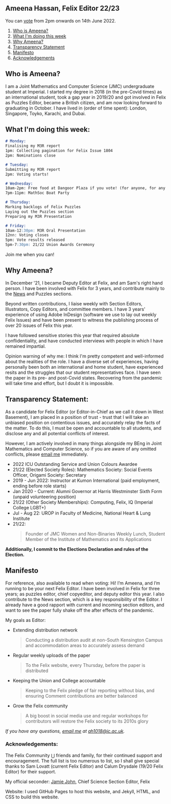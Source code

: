 ## Ameena Hassan, Felix Editor 22/23

You can [vote](https://vote.union.ic.ac.uk/elections.php) from 2pm onwards on 14th June 2022.

1. [Who is Ameena?](#aboutMe)
2. [What I'm doing this week](#thisWeek)
3. [Why Ameena?](#competent)
4. [Transparency Statement](#transparency)
5. [Manifesto](#manifesto)
6. [Acknowledgements](#acknow)

## Who is Ameena? <a name="aboutMe"></a>
I am a Joint Mathematics and Computer Science (JMC) undergraduate student at Imperial. I started my degree in 2018 (in the pre-Covid times) as an international student, took a gap year in 2019/20 and got involved in Felix as Puzzles Editor, became a British citizen, and am now looking forward to graduating in October. I have lived in (order of time spent): London, Singapore, Toyko, Karachi, and Dubai. 

## What I'm doing this week: <a name="thisWeek"></a>

```markdown
# Monday:
Finalising my M3R report
1pm: Collecting pagination for Felix Issue 1804
2pm: Nominations close

# Tuesday:
Submitting my M3R report
2pm: Voting starts!

# Wednesday:
10am-2pm: Free food at Dangoor Plaza if you vote! (for anyone, for any position)
7pm-11pm: MathSoc Boat Party 

# Thursday:
Marking backlogs of Felix Puzzles 
Laying out the Puzzles section
Preparing my M3R Presentation

# Friday:
10am-12:30pm: M3R Oral Presentation
12nn: Voting closes
5pm: Vote results released
5pm-7:30pm: 21/22 Union Awards Ceremony
```
Join me when you can!

## Why Ameena? <a name="competent"></a>
In December '21, I became Deputy Editor at Felix, and am Sam's right hand person. I have been involved with Felix for 3 years, and contribute mainly to the [News](https://felixonline.co.uk/issue/1792/news/strike-action-continues-for-ucu-members) and Puzzles sections. 

Beyond written contributions, I liaise weekly with Section Editors, Illustrators, Copy Editors, and committee members. I have 3 years' experience of using Adobe InDesign (software we use to lay out weekly Felix Issues) and have been present to witness the publishing process of over 20 issues of Felix this year. 

I have followed sensitive stories this year that required absolute conflidentiality, and have conducted interviews with people in which I have remained impartial. 

Opinion warning of why me: I think I'm pretty competent and well-informed about the realities of the role. I have a diverse set of experiences, having personally been both an international and home student, have experienced resits and the struggles that our student representatives face. I have seen the paper in its pre- and post-Covid states. Recovering from the pandemic will take time and effort, but I doubt it is impossible.

## Transparency Statement: <a name="transparency"></a>
As a candidate for Felix Editor (or Editor-in-Chief as we call it down in West Basement), I am placed in a position of trust - trust that I will take an unbiased position on contentious issues, and accurately relay the facts of the matter. To do this, I must be open and accountable to all students, and disclose any and all potential conflicts of interest.

However, I am actively involved in many things alongside my BEng in Joint Mathematics and Computer Science, so if you are aware of any omitted conflicts, please [email me](mailto:ameena.hassan18@imperial.ac.uk?subject=[Summer%20Elections%2027+22]%20You%20missed%20a%20conflict%20of%20interest%21) immediately.

- 2022 ICU Outstanding Service and Union Colours Awardee
- 21/22 (Elected Society Roles): Mathematics Society: Social Events Officer, Origami Society: Secretary
- 2019 - Jun 2022: Instructor at Kumon International (paid employment, ending before role starts)
- Jan 2020 - Current: Alumni Governor at Harris Westminster Sixth Form (unpaid volunteering position)
- 21/22 (Other Society Memberships): Computing, Felix, IQ (Imperial College LGBT+)
- Jul - Aug 22: UROP in Faculty of Medicine, National Heart & Lung Institute
- 21/22: 
  >  Founder of JMC Women and Non-Binaries Weekly Lunch, 
  >  Student Member of the Institute of Mathematics and its Applications

**Additionally, I commit to the Elections Declaration and rules of the Election.**

## Manifesto <a name="manifesto"></a>
For reference, also available to read when voting:
Hi! I’m Ameena, and I’m running to be your next Felix Editor. I have been involved in Felix for three years; as puzzles editor, chief copyeditor, and deputy editor this year. I also contribute to the News section, which is a key responsibility of the Editor. I already have a good rapport with current and incoming section editors, and want to see the paper fully shake off the after effects of the pandemic.

My goals as Editor:
- Extending distribution network
    > Conducting a distribution audit at non-South Kensington Campus and accommodation areas to accurately assess demand
- Regular weekly uploads of the paper
    > To the Felix website, every Thursday, before the paper is distributed
- Keeping the Union and College accountable
    > Keeping to the Felix pledge of fair reporting without bias, and ensuring Comment contributions are better balanced
- Grow the Felix community
    > A big boost in social media use and regular workshops for contributors will restore the Felix society to its 2010s glory

*If you have any questions, [email me](mailto:ameena.hassan18@imperial.ac.uk?subject=[Summer%20Elections%2027+22]%20Will%20you%20be%20a%20good%20Felix%20Editor%3F) at ah1018@ic.ac.uk.*

### Acknowledgements: <a name="acknow"></a>
The Felix Community $\bigcup$ friends and family, for their continued support and encouragement. The full list is too numerous to list, so I shall give special thanks to Sam Lovatt (current Felix Editor) and Calum Drysdale (19/20 Felix Editor) for their support.

My official seconder: [Jamie John](mailto:jamie.john19@imperial.ac.uk?subject=[Summer%20Elections%2027+22]%20Why%20should%20I%20vote%20for%20Ameena%3F), Chief Science Section Editor, Felix

Website: I used GitHub Pages to host this website, and Jekyll, HTML, and CSS to build this website.
